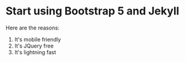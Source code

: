 # Start using Bootstrap 5 and Jekyll

Here are the reasons:

1. It's mobile friendly
2. It's JQuery free
3. It's lightning fast
